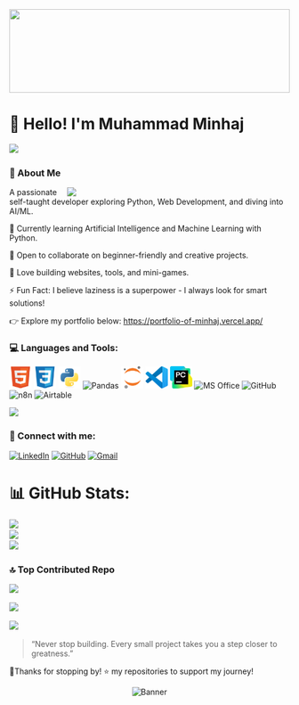 <img align="top" width="100%" src="https://raw.githubusercontent.com/gist/codesandtags/998ecaff2f1b1a0f1d97d6d8a93867b9/raw/0d405110fc8f9a4acfd31937a820076dea8fe46f/welcome.gif" height="150px">

# 👋 Hello! I'm Muhammad Minhaj

<img src="https://user-images.githubusercontent.com/73097560/115834477-dbab4500-a447-11eb-908a-139a6edaec5c.gif">

### 🎯 About Me
<img align="right" src="https://cdn.prod.website-files.com/624ac40503a527cf47af4192/65a8e037a9cf99aabbe9e385_ai-gif-generator-7.gif" width="400px" />

A passionate self-taught developer exploring Python, Web Development, and diving into AI/ML.

🌱 Currently learning Artificial Intelligence and Machine Learning with Python.

👯 Open to collaborate on beginner-friendly and creative projects.

💬 Love building websites, tools, and mini-games.

⚡ Fun Fact: I believe laziness is a superpower - I always look for smart solutions!

👉 Explore my portfolio below:
https://portfolio-of-minhaj.vercel.app/

### 💻 Languages and Tools:
<p align="left">
  <img src="https://raw.githubusercontent.com/devicons/devicon/master/icons/html5/html5-original.svg" alt="HTML" width="40" height="40"/>
  <img src="https://raw.githubusercontent.com/devicons/devicon/master/icons/css3/css3-original.svg" alt="CSS" width="40" height="40"/>
  <img src="https://raw.githubusercontent.com/devicons/devicon/master/icons/python/python-original.svg" alt="Python" width="40" height="40"/>
  <img src="https://pandas.pydata.org/static/img/pandas_mark.svg" alt="Pandas" width="40" height="40"/>
  <img src="https://raw.githubusercontent.com/devicons/devicon/master/icons/jupyter/jupyter-original.svg" alt="Jupyter" width="40" height="40"/>
  <img src="https://raw.githubusercontent.com/devicons/devicon/master/icons/vscode/vscode-original.svg" alt="VSCode" width="40" height="40"/>
  <img src="https://raw.githubusercontent.com/devicons/devicon/master/icons/pycharm/pycharm-original.svg" alt="PyCharm" width="40" height="40"/>
  <img src="https://img.icons8.com/color/48/000000/microsoft-office-2019.png" alt="MS Office" width="40" height="40"/>
  <img src="https://img.icons8.com/ios-filled/50/ffffff/github.png" alt="GitHub" width="40" height="40"/>
  <img src="https://cdn.simpleicons.org/n8n" alt="n8n" width="40" height="40"/>
  <img src="https://cdn.simpleicons.org/airtable" alt="Airtable" title="Airtable" width="40" height="40"/>
</p>
<img src="https://user-images.githubusercontent.com/73097560/115834477-dbab4500-a447-11eb-908a-139a6edaec5c.gif">



### 🔗 Connect with me:
<p align="left">
  <a href="https://www.linkedin.com/in/muhammad-minhaj-0509a437b/" target="_blank"><img src="https://img.icons8.com/color/48/linkedin.png" alt="LinkedIn" width="40" height="40"/></a>
  <a href="https://github.com/MuhammadMinhaj22" target="_blank"><img src="https://img.icons8.com/ios-filled/50/ffffff/github.png" alt="GitHub" width="40" height="40"/></a>
  <a href="mailto:your.minhajmuhammad265@gmail.com"><img src="https://img.icons8.com/color/48/gmail-new.png" alt="Gmail" width="40" height="40"/></a>
</p>



# 📊 GitHub Stats:
![](https://github-readme-stats.vercel.app/api?username=MuhammadMinhaj22&theme=shadow_green&hide_border=false&include_all_commits=false&count_private=false)<br/>
![](https://nirzak-streak-stats.vercel.app/?user=MuhammadMinhaj22&theme=shadow_green&hide_border=false)<br/>
![](https://github-readme-stats.vercel.app/api/top-langs/?username=MuhammadMinhaj22&theme=shadow_green&hide_border=false&include_all_commits=false&count_private=false&layout=compact)

### 🔝 Top Contributed Repo
![](https://github-contributor-stats.vercel.app/api?username=MuhammadMinhaj22&limit=5&theme=shadow_green&combine_all_yearly_contributions=true)


[![](https://visitcount.itsvg.in/api?id=MuhammadMinhaj22&icon=0&color=0)](https://visitcount.itsvg.in)

<!-- Proudly created with GPRM ( https://gprm.itsvg.in ) -->

[![](https://visitcount.itsvg.in/api?id=MuhammadMinhaj22&icon=0&color=0)](https://visitcount.itsvg.in)

> “Never stop building. Every small project takes you a step closer to greatness.”

🚀Thanks for stopping by! ⭐️ my repositories to support my journey!

<p align="center">
  <img src="https://mir-s3-cdn-cf.behance.net/project_modules/disp/54b6c068097599.5b50bca476b9b.gif" alt="Banner" width="100%" height="200px" />
</p>

